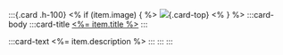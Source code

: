 :::{.card .h-100}
<% if (item.image) { %>
![](<%= item.image %>){.card-top}
<% } %>
:::card-body
:::card-title
[<%= item.title %>](<%= item.path %>)
:::

:::card-text
<%= item.description %>
:::
:::
:::
